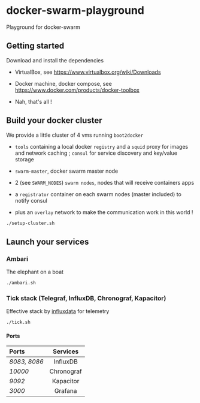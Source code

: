 # docker-swarm-playground
Playground for docker-swarm

## Getting started

Download and install the dependencies

-   VirtualBox, see <https://www.virtualbox.org/wiki/Downloads>

-   Docker machine, docker compose, see <https://www.docker.com/products/docker-toolbox>

-   Nah, that's all !

## Build your docker cluster

We provide a little cluster of 4 vms running `boot2docker`

-   `tools` containing a local docker `registry` and a `squid` proxy for
    images and network caching ; `consul` for service discovery and key/value storage

-   `swarm-master`, docker swarm master node

-   2 (see `SWARM_NODES`) `swarm nodes`, nodes that will receive containers apps

-   a `registrator` container on each swarm nodes (master included) to notify consul

-   plus an `overlay` network to make the communication work in this world !

```bash
./setup-cluster.sh
```

## Launch your services

### Ambari

The elephant on a boat

```bash
./ambari.sh
```

### Tick stack (Telegraf, InfluxDB, Chronograf, Kapacitor)

Effective stack by [influxdata](https://influxdata.com/) for telemetry

```bash
./tick.sh
```

#### Ports

| Ports        |     Services       |
| :---------   | :----------------: |
| _8083, 8086_ |  InfluxDB          |
| _10000_      |  Chronograf        |
| _9092_       |  Kapacitor         |
| _3000_       |  Grafana           |

